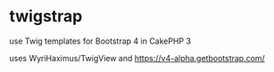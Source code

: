 # twigstrap
use Twig templates for Bootstrap 4 in CakePHP 3

uses WyriHaximus/TwigView 
and https://v4-alpha.getbootstrap.com/
